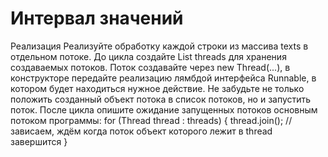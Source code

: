 # Интервал значений
 Реализация
Реализуйте обработку каждой строки из массива texts в отдельном потоке.
До цикла создайте List<Thread> threads для хранения создаваемых потоков.
Поток создавайте через new Thread(...), в конструкторе передайте реализацию лямбдой интерфейса Runnable, в котором будет находиться нужное действие.
Не забудьте не только положить созданный объект потока в список потоков, но и запустить поток.
После цикла опишите ожидание запущенных потоков основным потоком программы:
 for (Thread thread : threads) {
     thread.join(); // зависаем, ждём когда поток объект которого лежит в thread завершится
 }
